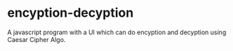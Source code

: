 # encyption-decyption
A javascript program with a UI which can do encyption and decyption using Caesar Cipher Algo.
